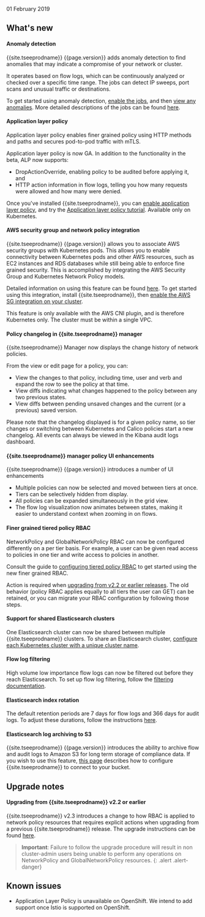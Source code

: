 01 February 2019

## What's new

#### Anomaly detection

{{site.tseeprodname}} {{page.version}} adds anomaly detection to find anomalies that may indicate
a compromise of your network or cluster.

It operates based on flow logs, which can be continuously analyzed or checked over a specific
time range.  The jobs can detect IP sweeps, port scans and unusual traffic or destinations.

To get started using anomaly detection, [enable the jobs](../usage/intrusion-detection/enabling),
and then [view any anomalies](../usage/intrusion-detection/viewing-anomalies).  More detailed
descriptions of the jobs can be found [here](../usage/intrusion-detection/job-descriptions).

#### Application layer policy

Application layer policy enables finer grained policy using HTTP methods and paths and secures
pod-to-pod traffic with mTLS.

Application layer policy is now GA.  In addition to the functionality in the beta, ALP now supports:
- DropActionOverride, enabling policy to be audited before applying it, and
- HTTP action information in flow logs, telling you how many requests were allowed and how many were
  denied.

Once you've installed {{site.tseeprodname}}, you can
[enable application layer policy](../getting-started/kubernetes/installation/app-layer-policy),
and try the [Application layer policy tutorial](../getting-started/kubernetes/tutorials/app-layer-policy).
Available only on Kubernetes.

#### AWS security group and network policy integration

{{site.tseeprodname}} {{page.version}} allows you to associate AWS security groups with Kubernetes pods.
This allows you to enable connectivity between Kubernetes pods and other AWS resources, such as EC2
instances and RDS databases while still being able to enforce fine grained security.
This is accomplished by integrating the AWS Security Group and Kubernetes Network Policy models.

Detailed information on using this feature can be found [here](../usage/aws-security-group-integration/).
To get started using this integration, install {{site.tseeprodname}}, then
[enable the AWS SG integration on your cluster](../getting-started/kubernetes/installation/aws-sg-integration).

This feature is only available with the AWS CNI plugin, and is therefore Kubernetes only.
The cluster must be within a single VPC.

#### Policy changelog in {{site.tseeprodname}} manager

{{site.tseeprodname}} Manager now displays the change history of network policies.

From the view or edit page for a policy, you can:
- View the changes to that policy, including time, user and verb and expand the
  row to see the policy at that time.
- View diffs indicating what changes happened to the policy between any two
  previous states.
- View diffs between pending unsaved changes and the current (or a previous) saved version.

Please note that the changelog displayed is for a given policy name, so tier changes
or switching between Kubernetes and Calico policies start a new changelog.  All events
can always be viewed in the Kibana audit logs dashboard.

#### {{site.tseeprodname}} manager policy UI enhancements

{{site.tseeprodname}} {{page.version}} introduces a number of UI enhancements
- Multiple policies can now be selected and moved between tiers at once.
- Tiers can be selectively hidden from display.
- All policies can be expanded simultaneously in the grid view.
- The flow log visualization now animates between states, making it easier
  to understand context when zooming in on flows.

#### Finer grained tiered policy RBAC

NetworkPolicy and GlobalNetworkPolicy RBAC can now be configured differently on a per tier basis.
For example, a user can be given read access to policies in one tier and write access to policies
in another.

Consult the guide to [configuring tiered policy RBAC](../reference/cnx/rbac-tiered-policies) to
get started using the new finer grained RBAC.

Action is required when [upgrading from v2.2 or earlier releases](../getting-started/kubernetes/upgrade/upgrade-tsee).
The old behavior (policy RBAC applies equally to all tiers the user can GET) can be retained, or 
you can migrate your RBAC configuration by following those steps.

#### Support for shared Elasticsearch clusters

One Elasticsearch cluster can now be shared between multiple {{site.tseeprodname}} clusters.
To share an Elasticsearch cluster, [configure each Kubernetes cluster with a unique cluster name](../usage/logs/configure-elastic#customizing-the-index-names-when-sharing-elasticsearch-clusters).

#### Flow log filtering

High volume low importance flow logs can now be filtered out before they reach Elasticsearch.
To set up flow log filtering, follow the [filtering documentation](../usage/logs/elastic/filtering).

#### Elasticsearch index rotation

The default retention periods are 7 days for flow logs and 366 days for audit logs.
To adjust these durations, follow the instructions [here](../usage/logs/configure-elastic#configuring-retention-periods-for-elasticsearch-logs).

#### Elasticsearch log archiving to S3

{{site.tseeprodname}} {{page.version}} introduces the ability to archive flow and audit logs to
Amazon S3 for long term storage of compliance data.
If you wish to use this feature, [this page](../usage/logs/elastic/s3-archive) describes how
to configure {{site.tseeprodname}} to connect to your bucket.

## Upgrade notes

#### Upgrading from {{site.tseeprodname}} v2.2 or earlier

{{site.tseeprodname}} v2.3 introduces a change to how RBAC is applied to network policy resources
that requires explicit actions when upgrading from a previous {{site.tseeprodname}} release.
The upgrade instructions can be found [here](../getting-started/kubernetes/upgrade/upgrade-tsee).

> **Important**: Failure to follow the upgrade procedure will result in non cluster-admin users
> being unable to perform any operations on NetworkPolicy and GlobalNetworkPolicy resources.
{: .alert .alert-danger}

## Known issues

- Application Layer Policy is unavailable on OpenShift.  We intend to add support once
  Istio is supported on OpenShift.